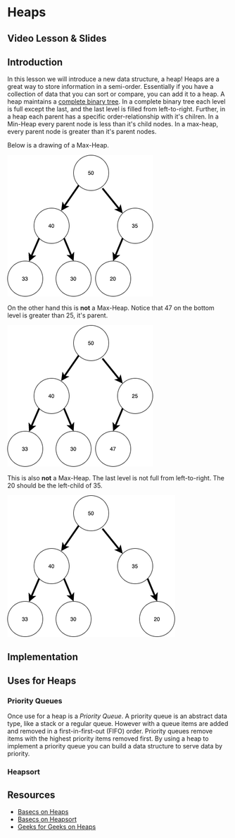 # Heaps

## Video Lesson & Slides

## Introduction

In this lesson we will introduce a new data structure, a heap!  Heaps are a great way to store information in a semi-order.  Essentially if you have a collection of data that you can sort or compare, you can add it to a heap.  A heap maintains a [complete binary tree](https://web.cecs.pdx.edu/~sheard/course/Cs163/Doc/FullvsComplete.html).  In a complete binary tree each level is full except the last, and the last level is filled from left-to-right.  Further, in a heap each parent has a specific order-relationship with it's chilren.  In a Min-Heap every parent node is less than it's child nodes.  In a max-heap, every parent node is greater than it's parent nodes.

Below is a drawing of a Max-Heap.

![Heap Diagram](images/heap.png)

<!-- Image source:  https://drive.google.com/file/d/17cH7vfyZg-PFlULi-bO2K4H61oc4pCDT/view?usp=sharing -->

On the other hand this is **not** a Max-Heap.  Notice that 47 on the bottom level is greater than 25, it's parent.

![Invalid Max-Heap](images/invalid-max-heap.png)

This is also **not** a Max-Heap.  The last level is not full from left-to-right.  The 20 should be the left-child of 35.

![Another Invalid Max-Heap](images/invalid-max-heap2.png)



## Implementation

## Uses for Heaps

### Priority Queues

Once use for a heap is a _Priority Queue_.  A priority queue is an abstract data type, like a stack or a regular queue.  However with a queue items are added and removed in a first-in-first-out (FIFO) order.  Priority queues remove items with the highest priority items removed first.  By using a heap to implement a priority queue you can build a data structure to serve data by priority.  


### 

### Heapsort

## Resources

- [Basecs on Heaps](https://medium.com/basecs/learning-to-love-heaps-cef2b273a238)
- [Basecs on Heapsort](https://medium.com/basecs/heapify-all-the-things-with-heap-sort-55ee1c93af82)
- [Geeks for Geeks on Heaps](https://www.geeksforgeeks.org/heap-data-structure/)
